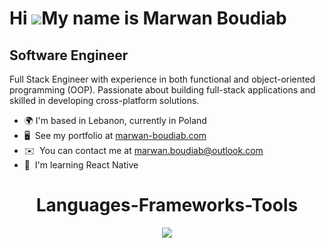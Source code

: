 Hi ![](https://user-images.githubusercontent.com/18350557/176309783-0785949b-9127-417c-8b55-ab5a4333674e.gif)My name is Marwan Boudiab
=======================================================================================================================================

Software Engineer
-----------------

Full Stack Engineer with experience in both functional and object-oriented programming (OOP). Passionate about building full-stack applications and skilled in developing cross-platform solutions.

*   🌍  I'm based in Lebanon, currently in Poland
*   🖥️  See my portfolio at [marwan-boudiab.com](http://marwan-boudiab.com)
*   ✉️  You can contact me at [marwan.boudiab@outlook.com](mailto:marwan.boudiab@outlook.com)
*   🧠  I'm learning React Native

<h1 align="center">Languages-Frameworks-Tools</h1>

<p align="center">
  <a>
    <img src="https://skillicons.dev/icons?i=react,nextjs,ts,js,nodejs,express,tailwind,mongodb,postgres,supabase,python,cs,html,css,threejs,git,postman,vscode,visualstudio,notion" />
  </a>
</p>
